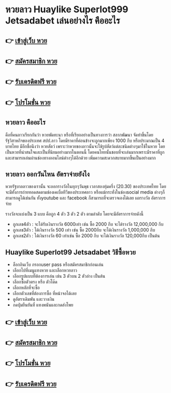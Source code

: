 # หวยลาว Huaylike Superlot999 Jetsadabet เล่นอย่างไร คืออะไร

## 👉 [เข้าสู่เว็บ หวย](https://bit.ly/3BhfyHp)
## 👉 [สมัครสมาชิก หวย](https://bit.ly/3BhfyHp)
## 👉 [รับเครดิตฟรี หวย](https://bit.ly/3BhfyHp)
## 👉 [โปรโมชั่น หวย](https://bit.ly/3BhfyHp)

##  หวยลาว คืออะไร
คือที่คนลาวเรียกกันว่า หวยพัดทะนา หรือที่เรียกอย่างเป็นทางการว่า สลากพัฒนา จัดทำขึ้นโดยรัฐวิสาหกิจของประเทศ สปป.ลาว โดยมีราคาที่ค่อนข้างจะถูกมากเพียง 1000 กีบ หรือประมาณเป็น 4 บาทไทย มีอีกชื่อนึงว่า หวยสัตว์ เพราะว่าหวยของลาวนั้นจะใช้รูปสัตว์แต่ละชนิดต่างๆมาใช้ในหวย โดยเป็นหวยที่น่าสนใจและเป็นที่นิยมอย่างมากในตอนนี้ โดยคนไทยนั้นชอบที่จะเล่นมากเพราะมีราคาที่ถูก และสามารถเล่นผ่านช่องทางออนไลน์ต่างๆได้อีกด้วย เพิ่มความสะดวกสบายมากขึ้นเป็นอย่างมาก

##  หวยลาว ออกวันไหน อัตราจ่ายยังไง
หวยรัฐบาลลาวของเรานั้น จะออกรางวัลในทุกๆวันพุธ เวลาสองทุ่มครึ่ง (20.30) ของประเทศไทย โดยจะมีทั้งการถ่ายทอดสดตามช่องเคเบิ้ลทีวีของประเทศลาว หรือแม้กระทั่งในช่องsocial media ต่างๆก็สามารถดูได้เช่นกัน ทั้งyoutube และ facebook ก็สามารถที่จะตรวจเองได้เลย
ผลรางวัล อัตราการจ่าย

รางวัลจะแบ่งเป็น 3 แบบ คือถูก 4 ตัว 3 ตัว 2 ตัว ตามลำดับ โดยจะมีอัตราการจ่ายดังนี้
- ถูกเลข4ตัว : จะได้รับเงินรางวัล 6000เท่า เช่น ซื้อ 2000 กีบ จะได้รางวัล 12,000,000 กีบ
- ถูกเลข3ตัว : ได้เงินรางวัล 500 เท่า เช่น ซื้อ 2000กีบ จะได้เงินรางวัล 1,000,000 กีบ
- ถูกเลข2ตัว : ได้เงินรางวัล 60 เท่าเช่น ซื้อ 2000 กีบ จะได้เงินรางวัล 120,000กีบ เป็นต้น

##  Huaylike Superlot99 Jetsadabet วิธีซื้อหวย
- ล็อกอินเว็บ กรอกuser pass หรือสมัครสมาชิกก่อนเล่น
- เลือกไปที่เมนูแทงหวย และเลือกหวยลาว
- เลือกรูปแบบที่ต้องการเล่น เช่น 3 ตัวบน 2 ตัวล่าง เป็นต้น
- เลือกซื้อตัวตรง หรือ ตัวโต๊ด
- เลือกหลักที่จะซื้อ
- เลือกตัวเลขที่ต้องการซื้อ ที่หน้าจอได้เลย
- ดูอัตราเดิมพัน และวางเงิน
- กดปุ่มยืนยันที่ แทงพนันและกดส่งโพย


## 👉 [เข้าสู่เว็บ หวย](https://bit.ly/3BhfyHp)
## 👉 [สมัครสมาชิก หวย](https://bit.ly/3BhfyHp)
## 👉 [โปรโมชั่น หวย](https://bit.ly/3BhfyHp)
## 👉 [รับเครดิตฟรี หวย](https://bit.ly/3BhfyHp)